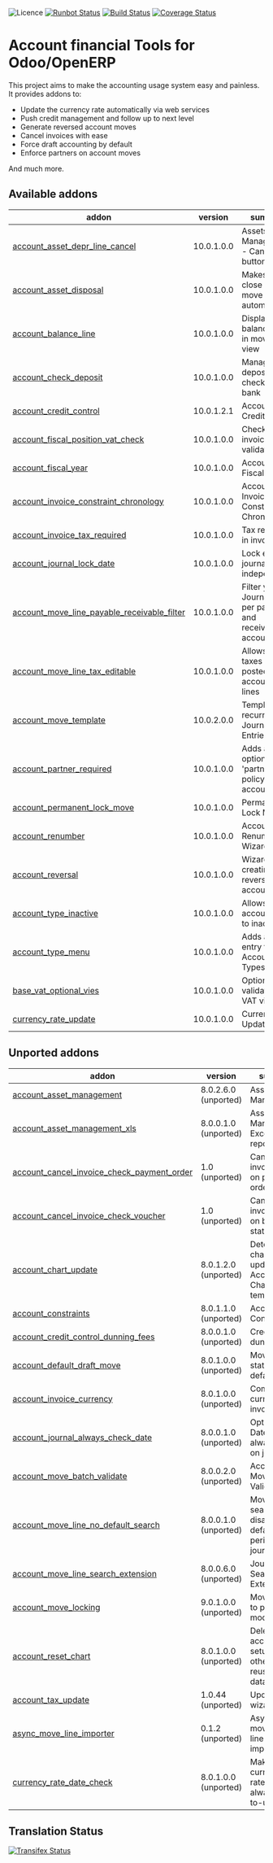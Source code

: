 ![Licence](https://img.shields.io/badge/licence-AGPL--3-blue.svg)
[![Runbot Status](https://runbot.odoo-community.org/runbot/badge/flat/92/10.0.svg)](https://runbot.odoo-community.org/runbot/repo/github-com-oca-account-financial-tools-92)
[![Build Status](https://travis-ci.org/OCA/account-financial-tools.svg?branch=10.0)](https://travis-ci.org/OCA/account-financial-tools)
[![Coverage Status](https://coveralls.io/repos/OCA/account-financial-tools/badge.svg?branch=10.0)](https://coveralls.io/r/OCA/account-financial-tools?branch=10.0)

Account financial Tools for Odoo/OpenERP
========================================

This project aims to make the accounting usage system easy and painless.
It provides addons to:

 - Update the currency rate automatically via web services
 - Push credit management and follow up to next level
 - Generate reversed account moves
 - Cancel invoices with ease
 - Force draft accounting by default
 - Enforce partners on account moves

And much more.

[//]: # (addons)

Available addons
----------------
addon | version | summary
--- | --- | ---
[account_asset_depr_line_cancel](account_asset_depr_line_cancel/) | 10.0.1.0.0 | Assets Management - Cancel button
[account_asset_disposal](account_asset_disposal/) | 10.0.1.0.0 | Makes asset close account move automatically
[account_balance_line](account_balance_line/) | 10.0.1.0.0 | Display balance totals in move line view
[account_check_deposit](account_check_deposit/) | 10.0.1.0.0 | Manage deposit of checks to the bank
[account_credit_control](account_credit_control/) | 10.0.1.2.1 | Account Credit Control
[account_fiscal_position_vat_check](account_fiscal_position_vat_check/) | 10.0.1.0.0 | Check VAT on invoice validation
[account_fiscal_year](account_fiscal_year/) | 10.0.1.0.0 | Account Fiscal Year
[account_invoice_constraint_chronology](account_invoice_constraint_chronology/) | 10.0.1.0.0 | Account Invoice Constraint Chronology
[account_invoice_tax_required](account_invoice_tax_required/) | 10.0.1.0.0 | Tax required in invoice
[account_journal_lock_date](account_journal_lock_date/) | 10.0.1.0.0 | Lock each journal independently
[account_move_line_payable_receivable_filter](account_move_line_payable_receivable_filter/) | 10.0.1.0.0 | Filter your Journal Items per payable and receivable account
[account_move_line_tax_editable](account_move_line_tax_editable/) | 10.0.1.0.0 | Allows to edit taxes on non-posted account move lines
[account_move_template](account_move_template/) | 10.0.2.0.0 | Templates for recurring Journal Entries
[account_partner_required](account_partner_required/) | 10.0.1.0.0 | Adds an option 'partner policy' on account types
[account_permanent_lock_move](account_permanent_lock_move/) | 10.0.1.0.0 | Permanent Lock Move
[account_renumber](account_renumber/) | 10.0.1.0.0 | Account Renumber Wizard
[account_reversal](account_reversal/) | 10.0.1.0.0 | Wizard for creating a reversal account move
[account_type_inactive](account_type_inactive/) | 10.0.1.0.0 | Allows to set account type to inactive
[account_type_menu](account_type_menu/) | 10.0.1.0.0 | Adds a menu entry for Account Types
[base_vat_optional_vies](base_vat_optional_vies/) | 10.0.1.0.0 | Optional validation of VAT via VIES
[currency_rate_update](currency_rate_update/) | 10.0.1.0.0 | Currency Rate Update


Unported addons
---------------
addon | version | summary
--- | --- | ---
[account_asset_management](account_asset_management/) | 8.0.2.6.0 (unported) | Assets Management
[account_asset_management_xls](account_asset_management_xls/) | 8.0.0.1.0 (unported) | Assets Management Excel reporting
[account_cancel_invoice_check_payment_order](account_cancel_invoice_check_payment_order/) | 1.0 (unported) | Cancel invoice, check on payment order
[account_cancel_invoice_check_voucher](account_cancel_invoice_check_voucher/) | 1.0 (unported) | Cancel invoice, check on bank statement
[account_chart_update](account_chart_update/) | 8.0.1.2.0 (unported) | Detect changes and update the Account Chart from a template
[account_constraints](account_constraints/) | 8.0.1.1.0 (unported) | Account Constraints
[account_credit_control_dunning_fees](account_credit_control_dunning_fees/) | 8.0.0.1.0 (unported) | Credit control dunning fees
[account_default_draft_move](account_default_draft_move/) | 8.0.1.0.0 (unported) | Move in draft state by default
[account_invoice_currency](account_invoice_currency/) | 8.0.1.0.0 (unported) | Company currency in invoices
[account_journal_always_check_date](account_journal_always_check_date/) | 8.0.0.1.0 (unported) | Option Check Date in Period always active on journals
[account_move_batch_validate](account_move_batch_validate/) | 8.0.0.2.0 (unported) | Account Move Batch Validate
[account_move_line_no_default_search](account_move_line_no_default_search/) | 8.0.0.1.0 (unported) | Move line search view - disable defaults for period and journal
[account_move_line_search_extension](account_move_line_search_extension/) | 8.0.0.6.0 (unported) | Journal Items Search Extension
[account_move_locking](account_move_locking/) | 9.0.1.0.0 (unported) | Move locked to prevent modification
[account_reset_chart](account_reset_chart/) | 8.0.1.0.0 (unported) | Delete the accounting setup from an otherwise reusable database
[account_tax_update](account_tax_update/) | 1.0.44 (unported) | Update tax wizard
[async_move_line_importer](async_move_line_importer/) | 0.1.2 (unported) | Asynchronous move/move line CSV importer
[currency_rate_date_check](currency_rate_date_check/) | 8.0.1.0.0 (unported) | Make sure currency rates used are always up-to-update

[//]: # (end addons)

Translation Status
------------------
[![Transifex Status](https://www.transifex.com/projects/p/OCA-account-financial-tools-10-0/chart/image_png)](https://www.transifex.com/projects/p/OCA-account-financial-tools-10-0)
